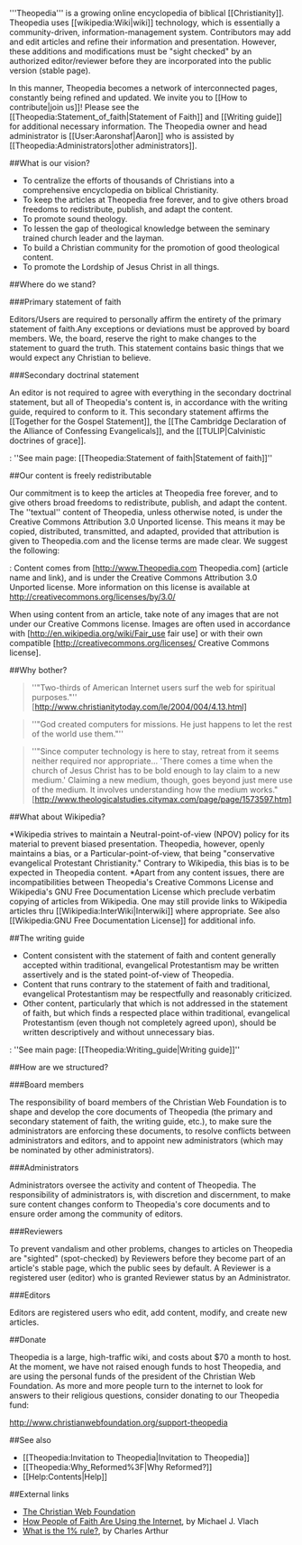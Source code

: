'''Theopedia''' is a growing online encyclopedia of biblical [[Christianity]]. Theopedia uses [[wikipedia:Wiki|wiki]] technology, which is essentially a community-driven, information-management system. Contributors may add and edit articles and refine their information and presentation. However, these additions and modifications must be "sight checked" by an authorized editor/reviewer before they are incorporated into the public version (stable page).

In this manner, Theopedia becomes a network of interconnected pages, constantly being refined and updated. We invite you to [[How to contribute|join us]]!  Please see the [[Theopedia:Statement_of_faith|Statement of Faith]] and [[Writing guide]] for additional necessary information.  The Theopedia owner and head administrator is [[User:Aaronshaf|Aaron]] who is assisted by [[Theopedia:Administrators|other administrators]].

##What is our vision?

* To centralize the efforts of thousands of Christians into a comprehensive encyclopedia on biblical Christianity.
* To keep the articles at Theopedia free forever, and to give others broad freedoms to redistribute, publish, and adapt the content.
* To promote sound theology.
* To lessen the gap of theological knowledge between the seminary trained church leader and the layman.
* To build a Christian community for the promotion of good theological content.
* To promote the Lordship of Jesus Christ in all things.

##Where do we stand?

###Primary statement of faith

Editors/Users are required to personally affirm the entirety of the primary statement of faith.<ref>Any exceptions or deviations must be approved by board members. We, the board, reserve the right to make changes to the statement to guard the truth.</ref> This statement contains basic things that we would expect any Christian to believe.

###Secondary doctrinal statement

An editor is not required to agree with everything in the secondary doctrinal statement, but all of Theopedia's content is, in accordance with the writing guide, required to conform to it. This secondary statement affirms the [[Together for the Gospel Statement]], the [[The Cambridge Declaration of the Alliance of Confessing Evangelicals]], and the [[TULIP|Calvinistic doctrines of grace]].

: ''See main page: [[Theopedia:Statement of faith|Statement of faith]]''

##Our content is freely redistributable
<!--this header is linked to from elsewhere, please do not rename it -->
Our commitment is to keep the articles at Theopedia free forever, and to give others broad freedoms to redistribute, publish, and adapt the content. The ''textual'' content of Theopedia, unless otherwise noted, is under the Creative Commons Attribution 3.0 Unported license. This means it may be copied, distributed, transmitted, and adapted, provided that attribution is given to Theopedia.com and the license terms are made clear. We suggest the following:

: Content comes from [http://www.Theopedia.com Theopedia.com] (article name and link), and is under the Creative Commons Attribution 3.0 Unported license. More information on this license is available at http://creativecommons.org/licenses/by/3.0/

When using content from an article, take note of any images that are not under our Creative Commons license. Images are often used in accordance with [http://en.wikipedia.org/wiki/Fair_use fair use] or with their own compatible [http://creativecommons.org/licenses/ Creative Commons license].

##Why bother?

> ''"Two-thirds of American Internet users surf the web for spiritual purposes."'' [http://www.christianitytoday.com/le/2004/004/4.13.html]

> ''"God created computers for missions. He just happens to let the rest of the world use them."''

> ''"Since computer technology is here to stay, retreat from it seems neither required nor appropriate... 'There comes a time when the church of Jesus Christ has to be bold enough to lay claim to a new medium.' Claiming a new medium, though, goes beyond just mere use of the medium. It involves understanding how the medium works." [http://www.theologicalstudies.citymax.com/page/page/1573597.htm]

##What about Wikipedia?

*Wikipedia strives to maintain a Neutral-point-of-view (NPOV) policy for its material to prevent biased presentation.  Theopedia, however, openly maintains a bias, or a Particular-point-of-view, that being "conservative evangelical Protestant Christianity."  Contrary to Wikipedia, this bias is to be expected in Theopedia content.
*Apart from any content issues, there are incompatibilities between Theopedia's Creative Commons License and Wikipedia's GNU Free Documentation License which preclude verbatim copying of articles from Wikipedia.  One may still provide links to Wikipedia articles thru  [[Wikipedia:InterWiki|Interwiki]] where appropriate.  See also [[Wikipedia:GNU Free Documentation License]] for additional info.

##The writing guide

* Content consistent with the statement of faith and content generally accepted within traditional, evangelical Protestantism may be written assertively and is the stated point-of-view of Theopedia.
* Content that runs contrary to the statement of faith and traditional, evangelical Protestantism may be respectfully and reasonably criticized.
* Other content, particularly that which is not addressed in the statement of faith, but which finds a respected place within traditional, evangelical Protestantism (even though not completely agreed upon), should be written descriptively and without unnecessary bias.

: ''See main page: [[Theopedia:Writing_guide|Writing guide]]''

##How are we structured?

###Board members

The responsibility of board members of the Christian Web Foundation is to shape and develop the core documents of Theopedia (the primary and secondary statement of faith, the writing guide, etc.), to make sure the administrators are enforcing these documents, to resolve conflicts between administrators and editors, and to appoint new administrators (which may be nominated by other administrators).

###Administrators

Administrators oversee the activity and content of Theopedia.  The responsibility of administrators is, with discretion and discernment, to make sure content changes conform to Theopedia's core documents and to ensure order among the community of editors.

###Reviewers

To prevent vandalism and other problems, changes to articles on Theopedia are "sighted" (spot-checked) by Reviewers before they become part of an article's stable page, which the public sees by default. A Reviewer is a registered user (editor) who is granted Reviewer status by an Administrator.

###Editors

Editors are registered users who edit, add content, modify, and create new articles. 

##Donate

Theopedia is a large, high-traffic wiki, and costs about $70 a month to host. At the moment, we have not raised enough funds to host Theopedia, and are using the personal funds of the president of the Christian Web Foundation. As more and more people turn to the internet to look for answers to their religious questions, consider donating to our Theopedia fund:

http://www.christianwebfoundation.org/support-theopedia

##See also

* [[Theopedia:Invitation to Theopedia|Invitation to Theopedia]]
* [[Theopedia:Why_Reformed%3F|Why Reformed?]]
* [[Help:Contents|Help]]

##External links

* [The Christian Web Foundation](http://www.christianwebfoundation.org/)
* [How People of Faith Are Using the Internet](http://www.theologicalstudies.citymax.com/page/page/1573597.htm), by Michael J. Vlach
* [What is the 1% rule?](http://technology.guardian.co.uk/weekly/story/0,,1823959,00.html?gusrc=rss), by Charles Arthur